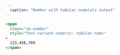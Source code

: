 ```yaml
---
  caption: "Number with tabular numerals output"
---
```


<!-- markdownlint-disable MD041 -->
<!-- dprint-ignore -->
```html
<span
  class="sb-number"
  style="font-variant-numeric: tabular-nums"
>
  123,456,789
</span>
```
